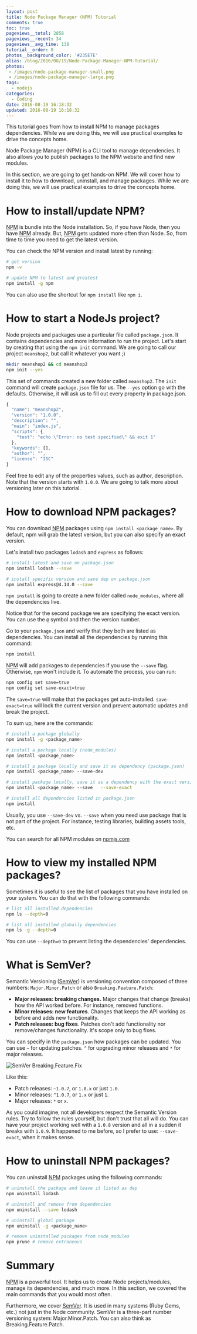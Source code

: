 ```yaml
---
layout: post
title: Node Package Manager (NPM) Tutorial
comments: true
toc: true
pageviews__total: 2858
pageviews__recent: 34
pageviews__avg_time: 138
tutorial__order: 0
photos__background_color: '#235E7E'
alias: /blog/2016/08/19/Node-Package-Manager-NPM-Tutorial/
photos:
 - /images/node-package-manager-small.png
 - /images/node-package-manager-large.png
tags:
  - nodejs
categories:
  - Coding
date: 2016-08-19 16:18:32
updated: 2016-08-19 16:18:32
---
```


This tutorial goes from how to install NPM to manage packages dependencies. While we are doing this, we will use practical examples to drive the concepts home.

<!-- more -->

Node Package Manager (NPM) is a CLI tool to manage dependencies. It also allows you to publish packages to the NPM website and find new modules.

In this section, we are going to get hands-on NPM. We will cover how to install it to how to download, uninstall, and manage packages. While we are doing this, we will use practical examples to drive the concepts home.

# How to install/update NPM?

<abbr title="Node Package Manager">NPM</abbr> is bundle into the Node installation. So, if you have Node, then you have <abbr title="Node Package Manager">NPM</abbr> already. But, <abbr title="Node Package Manager">NPM</abbr> gets updated more often than Node. So, from time to time you need to get the latest version.

You can check the NPM version and install latest  by running:

```bash Installing NPM
# get version
npm -v

# update NPM to latest and greatest
npm install -g npm
```

You can also use the shortcut for `npm install` like `npm i`.

# How to start a NodeJs project?

Node projects and packages use a particular file called `package.json`. It contains dependencies and more information to run the project. Let's start by creating that using the `npm init` command. We are going to call our project `meanshop2`, but call it whatever you want ;)

```bash initializing a Node project/package
mkdir meanshop2 && cd meanshop2
npm init --yes
```

This set of commands created a new folder called `meanshop2`. The `init` command will create `package.json` file for us. The `--yes` option go with the defaults. Otherwise, it will ask us to fill out every property in package.json.

```javascript package.json
{
  "name": "meanshop2",
  "version": "1.0.0",
  "description": "",
  "main": "index.js",
  "scripts": {
    "test": "echo \"Error: no test specified\" && exit 1"
  },
  "keywords": [],
  "author": "",
  "license": "ISC"
}
```

Feel free to edit any of the properties values, such as author, description. Note that the version starts with `1.0.0`. We are going to talk more about versioning later on this tutorial.

# How to download NPM packages?

You can download <abbr title="Node Package Manager">NPM</abbr> packages using `npm install <package_name>`. By default, npm will grab the latest version, but you can also specify an exact version.

Let's install two packages `lodash` and `express` as follows:

```bash Installing NPM packages
# install latest and save on package.json
npm install lodash --save

# install specific version and save dep on package.json
npm install express@4.14.0 --save
```

`npm install` is going to create a new folder called `node_modules`, where all the dependencies live.

Notice that for the second package we are specifying the exact version. You can use the `@` symbol and then the version number.

Go to your `package.json` and verify that they both are listed as dependencies. You can install all the dependencies by running this command:

```bash Install all dependencies from a package.json
npm install

```

<abbr title="Node Package Manager">NPM</abbr> will add packages to dependencies if you use the `--save` flag. Otherwise, `npm` won't include it. To automate the process, you can run:

```bash Smarter NPM's defaults
npm config set save=true
npm config set save-exact=true
```

The `save=true` will make that the packages get auto-installed. `save-exact=true` will lock the current version and prevent automatic updates and break the project.

To sum up, here are the commands:

```bash NPM install commands
# install a package globally
npm install -g <package_name>

# install a package locally (node_modules)
npm install <package_name>

# install a package locally and save it as dependency (package.json)
npm install <package_name> --save-dev

# install package locally, save it as a dependency with the exact version
npm install <package_name> --save   --save-exact

# install all dependencies listed in package.json
npm install
```

Usually, you use `--save-dev` vs. `--save` when you need use package that is not part of the project. For instance, testing libraries, building assets tools, etc.

You can search for all NPM modules on [npmjs.com](https://www.npmjs.com/browse/star)

# How to view my installed NPM packages?

Sometimes it is useful to see the list of packages that you have installed on your system. You can do that with the following commands:

```bash List packages
# list all installed dependencies
npm ls --depth=0

# list all installed globally dependencies
npm ls -g --depth=0
```

You can use `--depth=0` to prevent listing the dependencies' dependencies.

# What is SemVer?

Semantic Versioning (<abbr title="Semantic Versioning">SemVer</abbr>) is versioning convention composed of three numbers: `Major.Minor.Patch` or also `Breaking.Feature.Patch`:

  - **Major releases: breaking changes.** Major changes that change (breaks) how the API worked before. For instance, removed functions.
  - **Minor releases: new features**. Changes that keeps the API working as before and adds new functionality.
  - **Patch releases: bug fixes**. Patches don't add functionality nor remove/changes functionality. It's scope only to bug fixes.

You can specify in the `package.json` how packages can be updated. You can use `~` for updating patches. `^` for upgrading minor releases and `*` for major releases.

![SemVer Breaking.Feature.Fix](/images/semver-major-minor-patch-breaking-feature-fix.png)

Like this:

  - Patch releases: `~1.0.7`, or `1.0.x` or just `1.0`.
  - Minor releases: `^1.0.7`, or `1.x` or just `1`.
  - Major releases: `*` or `x`.

As you could imagine, not all developers respect the Semantic Version rules. Try to follow the rules yourself, but don't trust that all will do. You can have your project working well with a `1.0.8` version and all in a sudden it breaks with `1.0.9`. It happened to me before, so I prefer to use: `--save-exact`, when it makes sense.

# How to uninstall NPM packages?

You can uninstall <abbr title="Node Package Manager">NPM</abbr> packages using the following commands:

```bash Uninstalling NPM packages
# uninstall the package and leave it listed as dep
npm uninstall lodash

# uninstall and remove from dependencies
npm uninstall --save lodash

# uninstall global package
npm uninstall -g <package_name>

# remove uninstalled packages from node_modules
npm prune # remove extraneous
```

# Summary

<abbr title="Node Package Manager">NPM</abbr> is a powerful tool. It helps us to create Node projects/modules, manage its dependencies, and much more. In this section, we covered the main commands that you would most often.

Furthermore, we cover <abbr title="Semantic Versioning">SemVer</abbr>. It is used in many systems (Ruby Gems, etc.) not just in the Node community. SemVer is a three-part number versioning system: Major.Minor.Patch. You can also think as Breaking.Feature.Patch.
